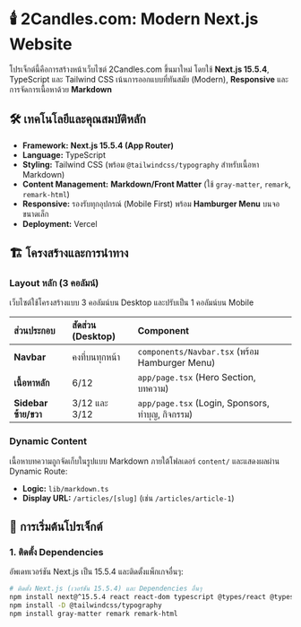 # 🕯️ 2Candles.com: Modern Next.js Website

โปรเจ็กต์นี้คือการสร้างหน้าเว็บไซต์ 2Candles.com ขึ้นมาใหม่ โดยใช้ **Next.js 15.5.4**, TypeScript และ Tailwind CSS เน้นการออกแบบที่ทันสมัย (Modern), **Responsive** และการจัดการเนื้อหาด้วย **Markdown**

## 🛠️ เทคโนโลยีและคุณสมบัติหลัก

* **Framework:** **Next.js 15.5.4 (App Router)**
* **Language:** TypeScript
* **Styling:** Tailwind CSS (พร้อม `@tailwindcss/typography` สำหรับเนื้อหา Markdown)
* **Content Management:** **Markdown/Front Matter** (ใช้ `gray-matter`, `remark`, `remark-html`)
* **Responsive:** รองรับทุกอุปกรณ์ (Mobile First) พร้อม **Hamburger Menu** บนจอขนาดเล็ก
* **Deployment:** Vercel

## 🏗️ โครงสร้างและการนำทาง

### Layout หลัก (3 คอลัมน์)

เว็บไซต์ใช้โครงสร้างแบบ 3 คอลัมน์บน Desktop และปรับเป็น 1 คอลัมน์บน Mobile

| ส่วนประกอบ | สัดส่วน (Desktop) | Component |
| :--- | :--- | :--- |
| **Navbar** | คงที่บนทุกหน้า | `components/Navbar.tsx` (พร้อม Hamburger Menu) |
| **เนื้อหาหลัก** | 6/12 | `app/page.tsx` (Hero Section, บทความ) |
| **Sidebar ซ้าย/ขวา** | 3/12 และ 3/12 | `app/page.tsx` (Login, Sponsors, ทำบุญ, กิจกรรม) |

### Dynamic Content

เนื้อหาบทความถูกจัดเก็บในรูปแบบ Markdown ภายใต้โฟลเดอร์ `content/` และแสดงผลผ่าน Dynamic Route:

* **Logic:** `lib/markdown.ts`
* **Display URL:** `/articles/[slug]` (เช่น `/articles/article-1`)

## 🚀 การเริ่มต้นโปรเจ็กต์

### 1. ติดตั้ง Dependencies

อัพเดทเวอร์ชัน Next.js เป็น 15.5.4 และติดตั้งแพ็กเกจอื่นๆ:

```bash
# ติดตั้ง Next.js (เวอร์ชัน 15.5.4) และ Dependencies อื่นๆ
npm install next@^15.5.4 react react-dom typescript @types/react @types/node tailwindcss postcss autoprefixer lucide-react
npm install -D @tailwindcss/typography
npm install gray-matter remark remark-html
```
